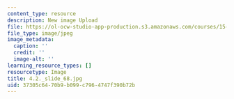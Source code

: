 ```yaml
---
content_type: resource
description: New image Upload
file: https://ol-ocw-studio-app-production.s3.amazonaws.com/courses/15-s21-nuts-and-bolts-of-business-plans-january-iap-2014/37305c6470b9b099c7964747f390b72b_4.2._slide_68.jpg
file_type: image/jpeg
image_metadata:
  caption: ''
  credit: ''
  image-alt: ''
learning_resource_types: []
resourcetype: Image
title: 4.2._slide_68.jpg
uid: 37305c64-70b9-b099-c796-4747f390b72b
---
```

